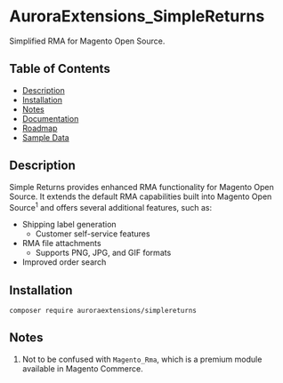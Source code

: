 # AuroraExtensions\_SimpleReturns

Simplified RMA for Magento Open Source.

## Table of Contents

+ [Description](#description)
+ [Installation](#installation)
+ [Notes](#notes)
+ [Documentation](https://docs.auroraextensions.com/magento/extensions/2.x/simplereturns/latest/)
+ [Roadmap](https://github.com/auroraextensions/simplereturns/wiki/Roadmap)
+ [Sample Data](https://github.com/auroraextensions/simplereturns-sampledata)

## Description

Simple Returns provides enhanced RMA functionality for Magento Open Source. It extends the
default RMA capabilities built into Magento Open Source<sup>1</sup> and offers several
additional features, such as:

+ Shipping label generation
  - Customer self-service features
+ RMA file attachments
  - Supports PNG, JPG, and GIF formats
+ Improved order search

## Installation

```
composer require auroraextensions/simplereturns
```

## Notes

1. Not to be confused with `Magento_Rma`, which is a premium module available in Magento Commerce.
